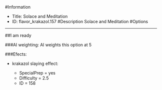 #Information
 - Title: Solace and Meditation
 - ID: flavor_krakazol.157
#Description
Solace and Meditation
#Options

___
##I am ready

###AI weighting:
AI weights this option at 5


###Efects:<ul><li>krakazol slaying effect:</li><ul><li>SpecialPrep = yes</li><li>Difficulty = 2.5</li><li>ID = 158</li></ul></ul>
